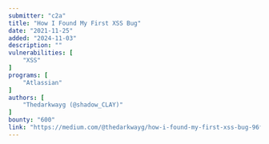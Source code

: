 ```yaml
---
submitter: "c2a"
title: "How I Found My First XSS Bug"
date: "2021-11-25"
added: "2024-11-03"
description: ""
vulnerabilities: [
    "XSS"
]
programs: [
    "Atlassian"
]
authors: [
    "Thedarkwayg (@shadow_CLAY)"
]
bounty: "600"
link: "https://medium.com/@thedarkwayg/how-i-found-my-first-xss-bug-96fb8e85a24c"
---
```




